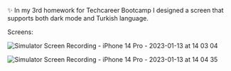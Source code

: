 ✨ In my 3rd homework for Techcareer Bootcamp I designed a screen that supports both dark mode and Turkish language. 

Screens:

![Simulator Screen Recording - iPhone 14 Pro - 2023-01-13 at 14 03 04](https://user-images.githubusercontent.com/97634053/212305353-9be2549c-de39-4ce3-84db-d1a37bc95727.gif)


![Simulator Screen Recording - iPhone 14 Pro - 2023-01-13 at 14 04 35](https://user-images.githubusercontent.com/97634053/212305505-a0b75551-0a5c-4775-9bfe-7117592ce0b9.gif)
